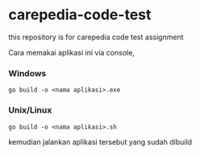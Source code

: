 # carepedia-code-test
this repository is for carepedia code test assignment

Cara memakai aplikasi ini via console, 


### Windows
```
go build -o <nama aplikasi>.exe
```

### Unix/Linux
```
go build -o <nama aplikasi>.sh
```

kemudian jalankan aplikasi tersebut yang sudah dibuild